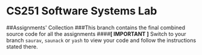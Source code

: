 # CS251 Software Systems Lab
##Assignments' Collection
###This branch contains the final combined source code for all the assignments
####**[ IMPORTANT ]** Switch to your branch `saurav`, `saunack` or `yash` to view your code and follow the instructions stated there. 
